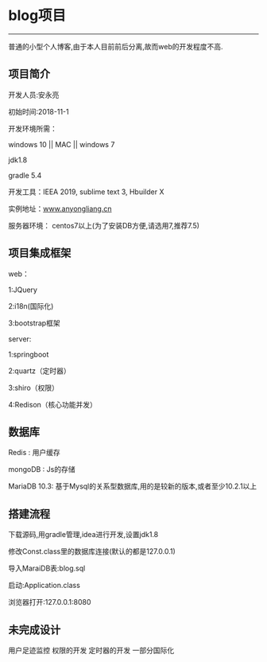 # blog项目
------------------------------------
普通的小型个人博客,由于本人目前前后分离,故而web的开发程度不高.


项目简介
----------------------------

开发人员:安永亮 

初始时间:2018-11-1

开发环境所需：

windows 10 || MAC || windows 7

jdk1.8 

gradle 5.4

开发工具：IEEA 2019, sublime text 3, Hbuilder X

实例地址：www.anyongliang.cn 

服务器环境： centos7以上(为了安装DB方便,请选用7,推荐7.5)

项目集成框架
-----------------------------------
web：

1:JQuery

2:i18n(国际化)

3:bootstrap框架

server:

1:springboot

2:quartz（定时器）

3:shiro（权限）

4:Redison（核心功能并发）

数据库
-----------------------------------
Redis : 用户缓存

mongoDB : Js的存储

MariaDB 10.3: 基于Mysql的关系型数据库,用的是较新的版本,或者至少10.2.1以上

搭建流程
------------------------------------
下载源码,用gradle管理,idea进行开发,设置jdk1.8

修改Const.class里的数据库连接(默认的都是127.0.0.1)

导入MaraiDB表:blog.sql

启动:Application.class

浏览器打开:127.0.0.1:8080

未完成设计
-------------------------------------
用户足迹监控
权限的开发
定时器的开发
一部分国际化